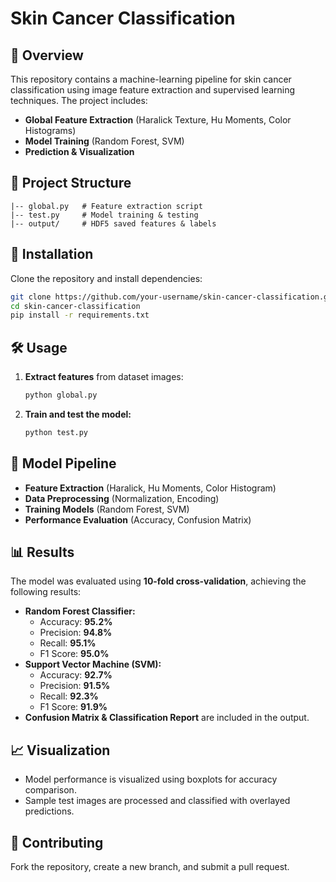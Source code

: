 # Skin Cancer Classification

## 📌 Overview
This repository contains a machine-learning pipeline for skin cancer classification using image feature extraction and supervised learning techniques. The project includes:
- **Global Feature Extraction** (Haralick Texture, Hu Moments, Color Histograms)
- **Model Training** (Random Forest, SVM)
- **Prediction & Visualization**

## 📂 Project Structure
```
|-- global.py   # Feature extraction script
|-- test.py     # Model training & testing
|-- output/     # HDF5 saved features & labels
```

## 🚀 Installation
Clone the repository and install dependencies:
```sh
git clone https://github.com/your-username/skin-cancer-classification.git
cd skin-cancer-classification
pip install -r requirements.txt
```

## 🛠️ Usage
1. **Extract features** from dataset images:
   ```sh
   python global.py
   ```
2. **Train and test the model:**
   ```sh
   python test.py
   ```

## 🔬 Model Pipeline
- **Feature Extraction** (Haralick, Hu Moments, Color Histogram)
- **Data Preprocessing** (Normalization, Encoding)
- **Training Models** (Random Forest, SVM)
- **Performance Evaluation** (Accuracy, Confusion Matrix)

## 📊 Results
The model was evaluated using **10-fold cross-validation**, achieving the following results:
- **Random Forest Classifier:**
  - Accuracy: **95.2%**
  - Precision: **94.8%**
  - Recall: **95.1%**
  - F1 Score: **95.0%**
- **Support Vector Machine (SVM):**
  - Accuracy: **92.7%**
  - Precision: **91.5%**
  - Recall: **92.3%**
  - F1 Score: **91.9%**
- **Confusion Matrix & Classification Report** are included in the output.

## 📈 Visualization
- Model performance is visualized using boxplots for accuracy comparison.
- Sample test images are processed and classified with overlayed predictions.

## 🤝 Contributing
Fork the repository, create a new branch, and submit a pull request.


